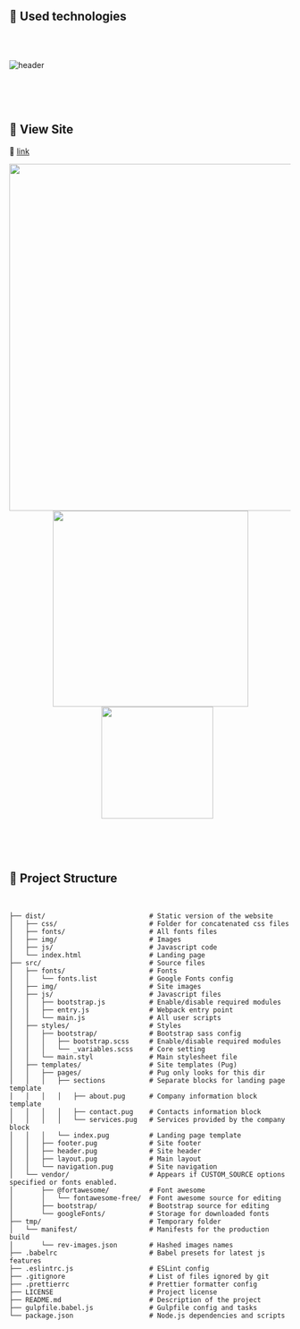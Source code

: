## :page_facing_up: Used technologies

<br/>
<br/>

![header](../assets/header.png?raw=true)

<br/>
<br/>
<br/>

## :iphone: View Site

:link: [link](https://devmeed.com/maxgold/)
<p align="center">
<img src="../assets/imac.png?raw=true" width="620" />
<img src="../assets/ipad.png?raw=true" width="350" style="padding-left:2px"/> 
<img src="../assets/iphone.png?raw=true" width="200" style="padding-left:25px"/>
</p>

<br/>
<br/>
<br/>

## :department_store: Project Structure

<br/>

```
├── dist/                          # Static version of the website
│   ├── css/                       # Folder for concatenated css files
│   ├── fonts/                     # All fonts files
│   ├── img/                       # Images
│   ├── js/                        # Javascript code
│   └── index.html                 # Landing page
├── src/                           # Source files
│   ├── fonts/                     # Fonts
│   │   └── fonts.list             # Google Fonts config
│   ├── img/                       # Site images
│   ├── js/                        # Javascript files
│   │   ├── bootstrap.js           # Enable/disable required modules
│   │   ├── entry.js               # Webpack entry point
│   │   └── main.js                # All user scripts
│   ├── styles/                    # Styles
│   │   ├── bootstrap/             # Bootstrap sass config
│   │   │   ├── bootstrap.scss     # Enable/disable required modules
│   │   │   └── _variables.scss    # Core setting
│   │   └── main.styl              # Main stylesheet file
│   ├── templates/                 # Site templates (Pug)
│   │   ├── pages/                 # Pug only looks for this dir
│   │   │   ├── sections           # Separate blocks for landing page template
│   │   │   │   ├── about.pug      # Company information block template
│   │   │   │   ├── contact.pug    # Contacts information block
│   │   │   │   └── services.pug   # Services provided by the company block
│   │   │   └── index.pug          # Landing page template
│   │   ├── footer.pug             # Site footer
│   │   ├── header.pug             # Site header
│   │   ├── layout.pug             # Main layout
│   │   └── navigation.pug         # Site navigation
│   └── vendor/                    # Appears if CUSTOM_SOURCE options specified or fonts enabled.
│       ├── @fortawesome/          # Font awesome 
│       │   └── fontawesome-free/  # Font awesome source for editing
│       ├── bootstrap/             # Bootstrap source for editing
│       └── googleFonts/           # Storage for downloaded fonts
├── tmp/                           # Temporary folder
│   └── manifest/                  # Manifests for the production build
│       └── rev-images.json        # Hashed images names
├── .babelrc                       # Babel presets for latest js features
├── .eslintrc.js                   # ESLint config
├── .gitignore                     # List of files ignored by git
├── .prettierrc                    # Prettier formatter config
├── LICENSE                        # Project license
├── README.md                      # Description of the project
├── gulpfile.babel.js              # Gulpfile config and tasks
└── package.json                   # Node.js dependencies and scripts
```
